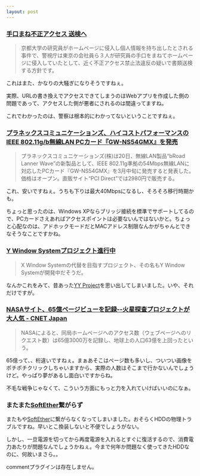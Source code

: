 ```yaml
---
layout: post
---
```

<h3><a href="http://www3.nhk.or.jp/news/2004/02/23/k20040223000006.html">手口まね不正アクセス 送検へ</a></h3>
<blockquote><p>京都大学の研究員がホームページに侵入し個人情報を持ち出したとされる事件で、警視庁は東京の会社員ら３人が研究員の手口をまねてホームページに侵入していたとして、近く不正アクセス禁止法違反の疑いで書類送検する方針です。</p>
</blockquote>
<p>これはまた、かなりの大騒ぎになりそうですねぇ。</p>
<p>実際、URLの書き換えでアクセスできてしまうのはWebアプリを作成した側の問題であって、アクセスした側が悪者にされるのは間違ってますね。</p>
<p>これでわかったのは、警察は根本的にわかってないということですねぇ。</p>
<h3><a href="http://ascii24.com/news/i/hard/article/2004/02/20/648331-000.html">プラネックスコミュニケーションズ、ハイコストパフォーマンスのIEEE 802.11g/b無線LAN PCカード『GW-NS54GMX』を発売</a></h3>
<blockquote><p>プラネックスコミュニケーションズ(株)は20日、無線LAN製品“bRoad Lanner Wave”の新製品として、IEEE 802.11g準拠の54Mbps無線LANに対応したPCカード『GW-NS54GMX』を3月中旬に発売すると発表した。価格はオープン。直販サイト“PCI Direct”では2980円で販売する。</p>
</blockquote>
<p>これ、安いですねぇ。うちも下りは最大40Mbpsになるし、そろそろ移行時期かも。</p>
<p>ちょっと思ったのは、Windows XPならブリッジ接続を標準でサポートしてるので、PCカードさえあればアクセスポイントは必要ないんではないかと。ちょっと心配なのは、アドホックモードだとMACアドレス制限なんかがちゃんとできなそうなことですかね。</p>
<h3><a href="http://slashdot.jp/article.pl?sid=04/02/22/1733220&topic=84">Y Window Systemプロジェクト進行中</a></h3>
<blockquote><p>X Window Systemの代替を目指すプロジェクト、その名もY Window Systemが開発中だそうだ。</p>
</blockquote>
<p>なんかこれをみて、昔あった<a href="http://www-cgi.cs.cmu.edu/afs/cs/project/ai-repository/ai/lang/lisp/gui/yy/0.html">YY Project</a>を思い出してしまいました。いや、それだけですが。</p>
<h3><a href="http://japan.cnet.com/news/media/story/0,2000047715,20064440,00.htm?ref=rss">NASAサイト、65億ページビューを記録--火星探査プロジェクトが大人気 - CNET Japan</a></h3>
<blockquote><p>NASAによると、同局ホームページへのアクセス数（ウェブページへのリクエスト数）は65億3000万を記録し、地球上の人口63億を上回ったという。</p>
</blockquote>
<p>65億って、、桁違いですねぇ。まぁあそこはページ数も多いし、ついつい画像をポチポチクリックしちゃいますから、実際の人数はそこまで行かないんでしょうけど。やっぱり夢があるし面白いですからね。</p>
<p>不毛な戦争じゃなくて、こういう方面にもっと力を入れていけばいいのになぁ。</p>
<h3>またまた<a href="http://www.softether.com/jp/">SoftEther</a>繋がらず</h3>
<p>またもや<a href="http://www.softether.com/jp/">SoftEther</a>に繋がらなくなってしまいました。おそらくHDDの物理トラブルですね。早いとこ換装しないと不便でしょうがない。</p>
<p>しかし、一旦電源を切ってから再度電源を入れるとすぐに復活するので、消費電力あたりが問題なんでしょうかねぇ。今まで何年か問題なく使ってきたHDDなのに、何故いまさら。。</p>
<p><span class="error">commentプラグインは存在しません。</span> </p>
